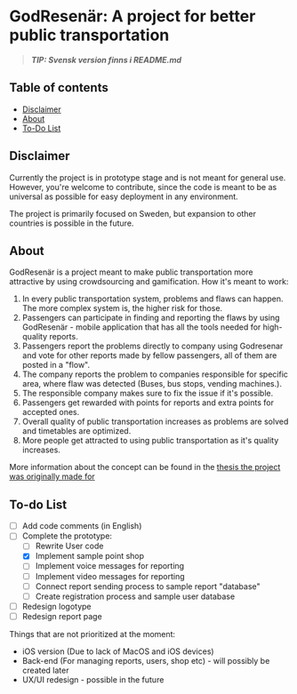 # GodResenär: A project for better public transportation


>***TIP: Svensk version finns i README.md***

## Table of contents

  - [Disclaimer](#disclaimer)
  - [About](#about)
  - [To-Do List](#to-do-list)

## Disclaimer

Currently the project is in prototype stage and is not meant for general use. However, you're welcome to contribute, since the code is meant to be as universal as possible for easy deployment in any environment.

The project is primarily focused on Sweden, but expansion to other countries is possible in the future.

## About

GodResenär is a project meant to make public transportation more attractive by using crowdsourcing and gamification. How it's meant to work:

1. In every public transportation system, problems and flaws can happen. The more complex system is, the higher risk for those.
2. Passengers can participate in finding and reporting the flaws by using GodResenär - mobile application that has all the tools needed for high-quality reports.
3. Passengers report the problems directly to company using Godresenar and vote for other reports made by fellow passengers, all of them are posted in a "flow".
4. The company reports the problem to companies responsible for specific area, where flaw was detected (Buses, bus stops, vending machines.).
5. The responsible company makes sure to fix the issue if it's possible.
6. Passengers get rewarded with points for reports and extra points for accepted ones.
7. Overall quality of public transportation increases as problems are solved and timetables are optimized. 
8. More people get attracted to using public transportation as it's quality increases.

More information about the concept can be found in the [thesis the project was originally made for](https://www.diva-portal.org/smash/record.jsf?dswid=-471&pid=diva2%3A1436753&c=4&searchType=SIMPLE&language=en&query=Lazarev&af=%5B%5D&aq=%5B%5B%5D%5D&aq2=%5B%5B%5D%5D&aqe=%5B%5D&noOfRows=50&sortOrder=author_sort_asc&sortOrder2=title_sort_asc&onlyFullText=false&sf=all)

## To-do List

- [ ] Add code comments (in English)
- [ ] Complete the prototype:
  * [ ] Rewrite User code 
  * [x] Implement sample point shop
  * [ ] Implement voice messages for reporting
  * [ ] Implement video messages for reporting
  * [ ] Connect report sending process to sample report "database"
  * [ ] Create registration process and sample user database
 - [ ] Redesign logotype
 - [ ] Redesign report page 

Things that are not prioritized at the moment:

- iOS version (Due to lack of MacOS and iOS devices)
- Back-end (For managing reports, users, shop etc) - will possibly be created later
- UX/UI redesign - possible in the future